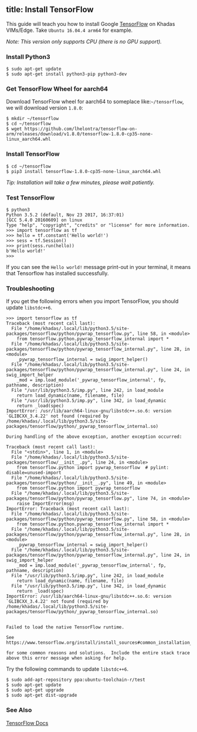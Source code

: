 title: Install TensorFlow
---

This guide will teach you how to install Google [TensorFlow](https://github.com/tensorflow/tensorflow) on Khadas VIMs/Edge. Take `Ubuntu 16.04.4 arm64` for example.

*Note: This version only supports CPU (there is no GPU support).*

### Install Python3
```
$ sudo apt-get update
$ sudo apt-get install python3-pip python3-dev
```

### Get TensorFlow Wheel for aarch64
Download TensorFlow wheel for aarch64 to someplace like:`~/tensorflow`, we will download version `1.8.0`:
```
$ mkdir ~/tensorflow
$ cd ~/tensorflow
$ wget https://github.com/lhelontra/tensorflow-on-arm/releases/download/v1.8.0/tensorflow-1.8.0-cp35-none-linux_aarch64.whl
```

### Install TensorFlow
```
$ cd ~/tensorflow
$ pip3 install tensorflow-1.8.0-cp35-none-linux_aarch64.whl
```
*Tip: Installation will take a few minutes, please wait patiently.*

### Test TensorFlow
```
$ python3
Python 3.5.2 (default, Nov 23 2017, 16:37:01) 
[GCC 5.4.0 20160609] on linux
Type "help", "copyright", "credits" or "license" for more information.
>>> import tensorflow as tf
>>> hello = tf.constant('Hello world!')
>>> sess = tf.Session()
>>> print(sess.run(hello))
b'Hello world!'
>>> 
```

If you can see the `Hello world!` message print-out in your terminal, it means that Tensorflow has installed successfully.


### Troubleshooting
If you get the following errors when you import TensorFlow, you should update `libstdc++6`.
```
>>> import tensorflow as tf
Traceback (most recent call last):
  File "/home/khadas/.local/lib/python3.5/site-packages/tensorflow/python/pywrap_tensorflow.py", line 58, in <module>
    from tensorflow.python.pywrap_tensorflow_internal import *
  File "/home/khadas/.local/lib/python3.5/site-packages/tensorflow/python/pywrap_tensorflow_internal.py", line 28, in <module>
    _pywrap_tensorflow_internal = swig_import_helper()
  File "/home/khadas/.local/lib/python3.5/site-packages/tensorflow/python/pywrap_tensorflow_internal.py", line 24, in swig_import_helper
    _mod = imp.load_module('_pywrap_tensorflow_internal', fp, pathname, description)
  File "/usr/lib/python3.5/imp.py", line 242, in load_module
    return load_dynamic(name, filename, file)
  File "/usr/lib/python3.5/imp.py", line 342, in load_dynamic
    return _load(spec)
ImportError: /usr/lib/aarch64-linux-gnu/libstdc++.so.6: version `GLIBCXX_3.4.22' not found (required by /home/khadas/.local/lib/python3.5/site-packages/tensorflow/python/_pywrap_tensorflow_internal.so)

During handling of the above exception, another exception occurred:

Traceback (most recent call last):
  File "<stdin>", line 1, in <module>
  File "/home/khadas/.local/lib/python3.5/site-packages/tensorflow/__init__.py", line 24, in <module>
    from tensorflow.python import pywrap_tensorflow  # pylint: disable=unused-import
  File "/home/khadas/.local/lib/python3.5/site-packages/tensorflow/python/__init__.py", line 49, in <module>
    from tensorflow.python import pywrap_tensorflow
  File "/home/khadas/.local/lib/python3.5/site-packages/tensorflow/python/pywrap_tensorflow.py", line 74, in <module>
    raise ImportError(msg)
ImportError: Traceback (most recent call last):
  File "/home/khadas/.local/lib/python3.5/site-packages/tensorflow/python/pywrap_tensorflow.py", line 58, in <module>
    from tensorflow.python.pywrap_tensorflow_internal import *
  File "/home/khadas/.local/lib/python3.5/site-packages/tensorflow/python/pywrap_tensorflow_internal.py", line 28, in <module>
    _pywrap_tensorflow_internal = swig_import_helper()
  File "/home/khadas/.local/lib/python3.5/site-packages/tensorflow/python/pywrap_tensorflow_internal.py", line 24, in swig_import_helper
    _mod = imp.load_module('_pywrap_tensorflow_internal', fp, pathname, description)
  File "/usr/lib/python3.5/imp.py", line 242, in load_module
    return load_dynamic(name, filename, file)
  File "/usr/lib/python3.5/imp.py", line 342, in load_dynamic
    return _load(spec)
ImportError: /usr/lib/aarch64-linux-gnu/libstdc++.so.6: version `GLIBCXX_3.4.22' not found (required by /home/khadas/.local/lib/python3.5/site-packages/tensorflow/python/_pywrap_tensorflow_internal.so)


Failed to load the native TensorFlow runtime.

See https://www.tensorflow.org/install/install_sources#common_installation_problems

for some common reasons and solutions.  Include the entire stack trace
above this error message when asking for help.
```

Try the following commands to update `libstdc++6`.
```
$ sudo add-apt-repository ppa:ubuntu-toolchain-r/test 
$ sudo apt-get update
$ sudo apt-get upgrade
$ sudo apt-get dist-upgrade
```
### See Also
[TensorFlow Docs](https://www.tensorflow.org/install)
